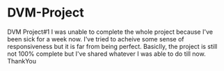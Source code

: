 # DVM-Project
DVM Project#1
I was unable to complete the whole project because I've been sick for a week now.
I've tried to acheive some sense of responsiveness but it is far from being perfect.
Basiclly, the project is still not 100% complete but I've shared whatever I was able to do till now.
ThankYou
